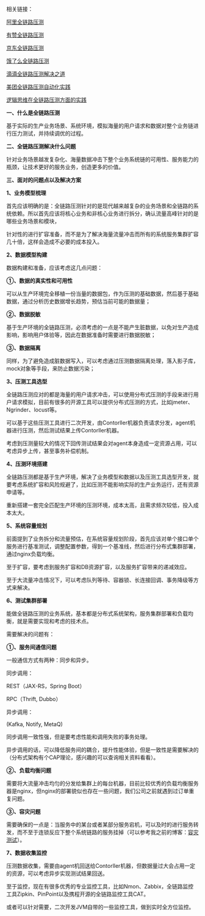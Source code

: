 相关链接：

[阿里全链路压测](https://my.oschina.net/cctester/blog/994727)

[有赞全链路压测](https://mp.weixin.qq.com/s/0a-Sd_fCkE2mDFzNpKxf7A)

[京东全链路压测](https://sdk.cn/news/6349)

[饿了么全链路压测](https://www.testwo.com/article/1104)

[滴滴全链路压测解决之道](https://blog.csdn.net/g6u8w7p06dco99fq3/article/details/79119269)

[美团全链路压测自动化实践](https://mp.weixin.qq.com/s/uv2AfwnKzkSAMDjj9fs-UA)

[逻辑思维在全链路压测方面的实践](https://www.toutiao.com/i6660639134580736526/?tt_from=weixin_moments&utm_campaign=client_share&wxshare_count=3&from=timeline&timestamp=1550847944&app=news_article&utm_source=weixin_moments&isappinstalled=0&iid=59695444050&utm_medium=toutiao_ios&group_id=6660639134580736526&pbid=6660859823690794499)

 

**一、什么是全链路压测**

基于实际的生产业务场景、系统环境，模拟海量的用户请求和数据对整个业务链进行压力测试，并持续调优的过程。

 

**二、全链路压测解决什么问题**

针对业务场景越发复杂化、海量数据冲击下整个业务系统链的可用性、服务能力的瓶颈，让技术更好的服务业务，创造更多的价值。

 

**三、面对的问题点以及解决方案**

**1、业务模型梳理**

首先应该明确的是：全链路压测针对的是现代越来越复杂的业务场景和全链路的系统依赖。所以首先应该将核心业务和非核心业务进行拆分，确认流量高峰针对的是哪些业务场景和模块，

针对性的进行扩容准备，而不是为了解决海量流量冲击而所有的系统服务集群扩容几十倍，这样会造成不必要的成本投入。

 

**2、数据模型构建**

数据构建和准备，应该考虑这几点问题：

**①、数据的真实性和可用性**

可以从生产环境完全移植一份当量的数据包，作为压测的基础数据，然后基于基础数据，通过分析历史数据增长趋势，预估当前可能的数据量；

**②、数据脱敏**

基于生产环境的全链路压测，必须考虑的一点是不能产生脏数据，以免对生产造成影响，影响用户体验等，因此在数据准备时需要进行数据脱敏；

**③、数据隔离**

同样，为了避免造成脏数据写入，可以考虑通过压测数据隔离处理，落入影子库，mock对象等手段，来防止数据污染；

 

**3、压测工具选型**

全链路压测应对的都是海量的用户请求冲击，可以使用分布式压测的手段来进行用户请求模拟，目前有很多的开源工具可以提供分布式压测的方式，比如jmeter、Ngrinder、locust等。

可以基于这些压测工具进行二次开发，由Contorller机器负责请求分发，agent机器进行压测，然后测试结果上传Contorller机器。

考虑到压测量较大的情况下回传测试结果会对agent本身造成一定资源占用，可以考虑异步上传，甚至事务补偿机制。

 

**4、压测环境搭建**

全链路压测都是基于生产环境，解决了业务模型和数据以及压测工具选型开发，就要考虑系统扩容和风险规避了，比如压测不能影响实际的生产业务运行，还有资源申请等。

重新搭建一套完全匹配生产环境的压测环境，成本太高，且需求频次较低，投入成本太大。

 

**5、系统容量规划**

前面提到了业务拆分和流量预估，在系统容量规划阶段，首先应该对单个接口单个服务进行基准测试，调整配置参数，得到一个基准线，然后进行分布式集群部署，通过nginx负载均衡。

至于扩容，要考虑到服务扩容和DB资源扩容，以及服务扩容带来的递减效应。

至于大流量冲击情况下，可以考虑队列等待、容器锁、长连接回调、事务降级等方式来解决。

 

**6、测试集群部署**

能做全链路压测的业务系统，基本都是分布式系统架构，服务集群部署和负载均衡，就是需要实现和考虑的技术点。

需要解决的问题有：

**①、服务间通信问题**

一般通信方式有两种：同步和异步。

同步调用：

REST（JAX-RS，Spring Boot）

RPC（Thrift, Dubbo）

异步调用：

(Kafka, Notify, MetaQ)

同步调用一致性强，但是要考虑性能和调用失败的事务处理。

异步调用的话，可以降低服务间的耦合，提升性能体验，但是一致性是需要解决的（分布式架构有个CAP理论，感兴趣的可以查询相关资料看看）。

**②、负载均衡问题**

需要将大流量冲击均匀的分发给集群上的每台机器，目前比较优秀的负载均衡服务器是nginx，但nginx的部署貌似也存在一些问题，我们公司之前就遇到过订单重复问题。

**③、容灾问题**

需要确保的一点是：当服务中的某台或者某部分服务宕机，可以及时的进行服务转发，而不至于连锁反应下整个系统链路的服务挂掉（可以参考我之前的博客：[容灾测试](http://www.cnblogs.com/imyalost/p/8290567.html)）。

 

**7、数据收集监控**

压测数据收集，需要由agent机回送给Contorller机器，但数据量过大会占用一定的资源，可以考虑异步实现测试结果回送。

至于监控，现在有很多优秀的专业监控工具，比如Nmon、Zabbix，全链路监控工具Zipkin、PinPoint以及携程开源的全链路监控工具CAT。

或者可以针对需要，二次开发JVM自带的一些监控工具，做到实时全方位监控。